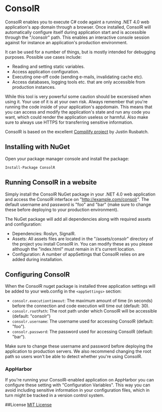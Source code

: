 # ConsolR

ConsolR enables you to execute C# code againt a running .NET 4.0 web application's app domain through a browser.
Once installed, ConsolR will automatically configure itself during application start and is accessible through the 
"/consolr" path. This enables an interactive console session against for instance an application's production environment.

It can be used for a number of things, but is mostly intended for debugging purposes. Possible use cases include:

* Reading and setting static variables.
* Access application configuration.
* Executing one-off code (sending e-mails, invalidating cache etc).
* Access databases, logging tools etc. that are only accessible from production instances.

While this tool is very powerful some caution should be excersised when using it. Your use of it is at your own risk.
Always remember that you're running the code inside of your application's appdomain.
This means that you can access and modify the application's state and run any code you want, 
which could render the application useless or harmful. Also make sure to always use HTTPS for transferring sensitive information.

ConsolR is based on the excellent [Compilify project](https://github.com/Compilify/Compilify) by Justin Rusbatch.

## Installing with NuGet

Open your package manager console and install the package:

    Install-Package ConsolR

## Running ConsolR in a website

Simply install the ConsolR NuGet package in your .NET 4.0 web application and access the ConsolR interface on "http://example.com/consolr".
The default username and password is "foo" and "bar" (make sure to change these before deploying to your production environment).

The NuGet package will add all dependencies along with required assets and configuration:

* Dependencies: Roslyn, SignalR.
* Assets: All assets files are located in the "/assets/consolr" directory of the project you install ConsolR in. You can modify these as you please although the "index.html" must remain in it's current location.
* Configuration: A number of appSettings that ConsolR relies on are added during installation.

## Configuring ConsolR

When the ConsolR nuget package is installed three application settings will be added to your web.config in the `<appSettings>` section:

* `consolr.executiontimeout`: The maximum amount of time (in seconds) before the connection and code execution will time out (default: 30).
* `consolr.rootPath`: The root path under which ConsolR will be accessible (default: "consolr")
* `consolr.username`: The username used for accessing ConsolR (default: "foo").
* `consolr.password`: The password used for accessing ConsolR (default: "bar").

Make sure to change these username and password before deploying the application to production servers.
We also recommend changing the root path so users won't be able to detect whether you're using ConsolR.

### AppHarbor

If you're running your ConsolR-enabled application on AppHarbor you can configure these setting with "Configuration Variables". This way you can avoid including
sensitive information in your configuration files, which in turn might be tracked in a version control system.

##License
[MIT License](https://github.com/appharbor/ConsolR/blob/master/LICENSE.md)
